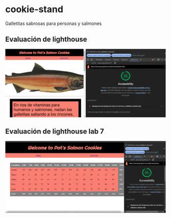 # cookie-stand

Galletitas sabrosas para personas y salmones

## Evaluación de lighthouse

![Imagen de Lighthouse](./img/Captura%20de%20pantalla%202024-04-27%20022637.png)

## Evaluación de lighthouse lab 7

![Imagen de Lighthouse](./img/Captura%20de%20pantalla%202024-05-01%20010629.png)
